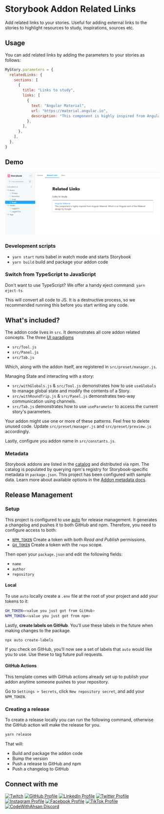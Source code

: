 # Storybook Addon Related Links
Add related links to your stories. Useful for adding external links to the stories to highlight resources to study, inspirations, sources etc.


## Usage
You can add related links by adding the parameters to your stories as follows:
```javascript
MyStory.parameters = {
  relatedLinks: {
    sections: [
      {
        title: "Links to study",
        links: [
          {
            text: "Angular Material",
            url: "https://material.angular.io",
            description: "This component is highly inspired from Angular Material. Which is an Angular port of the Material design by Google",
          },
        ],
      },
    ],
  },
}
```

## Demo
![Demo](./assets//demo.png)

### Development scripts

- `yarn start` runs babel in watch mode and starts Storybook
- `yarn build` build and package your addon code

### Switch from TypeScript to JavaScript

Don't want to use TypeScript? We offer a handy eject command: `yarn eject-ts`

This will convert all code to JS. It is a destructive process, so we recommended running this before you start writing any code.

## What's included?

The addon code lives in `src`. It demonstrates all core addon related concepts. The three [UI paradigms](https://storybook.js.org/docs/react/addons/addon-types#ui-based-addons)

- `src/Tool.js`
- `src/Panel.js`
- `src/Tab.js`

Which, along with the addon itself, are registered in `src/preset/manager.js`.

Managing State and interacting with a story:

- `src/withGlobals.js` & `src/Tool.js` demonstrates how to use `useGlobals` to manage global state and modify the contents of a Story.
- `src/withRoundTrip.js` & `src/Panel.js` demonstrates two-way communication using channels.
- `src/Tab.js` demonstrates how to use `useParameter` to access the current story's parameters.

Your addon might use one or more of these patterns. Feel free to delete unused code. Update `src/preset/manager.js` and `src/preset/preview.js` accordingly.

Lastly, configure you addon name in `src/constants.js`.

### Metadata

Storybook addons are listed in the [catalog](https://storybook.js.org/addons) and distributed via npm. The catalog is populated by querying npm's registry for Storybook-specific metadata in `package.json`. This project has been configured with sample data. Learn more about available options in the [Addon metadata docs](https://storybook.js.org/docs/react/addons/addon-catalog#addon-metadata).

## Release Management

### Setup

This project is configured to use [auto](https://github.com/intuit/auto) for release management. It generates a changelog and pushes it to both GitHub and npm. Therefore, you need to configure access to both:

- [`NPM_TOKEN`](https://docs.npmjs.com/creating-and-viewing-access-tokens#creating-access-tokens) Create a token with both _Read and Publish_ permissions.
- [`GH_TOKEN`](https://github.com/settings/tokens) Create a token with the `repo` scope.

Then open your `package.json` and edit the following fields:

- `name`
- `author`
- `repository`

#### Local

To use `auto` locally create a `.env` file at the root of your project and add your tokens to it:

```bash
GH_TOKEN=<value you just got from GitHub>
NPM_TOKEN=<value you just got from npm>
```

Lastly, **create labels on GitHub**. You’ll use these labels in the future when making changes to the package.

```bash
npx auto create-labels
```

If you check on GitHub, you’ll now see a set of labels that `auto` would like you to use. Use these to tag future pull requests.

#### GitHub Actions

This template comes with GitHub actions already set up to publish your addon anytime someone pushes to your repository.

Go to `Settings > Secrets`, click `New repository secret`, and add your `NPM_TOKEN`.

### Creating a release

To create a release locally you can run the following command, otherwise the GitHub action will make the release for you.

```sh
yarn release
```

That will:

- Build and package the addon code
- Bump the version
- Push a release to GitHub and npm
- Push a changelog to GitHub

## Connect with me

[![Twitch](https://img.shields.io/badge/Twitch-9146FF?style=for-the-badge&logo=twitch&logoColor=white)](https://twitch.tv/codewithahsan)
[![GitHub Profile](https://img.shields.io/badge/GitHub-100000?style=for-the-badge&logo=github&logoColor=white)](https://www.github.com/ahsanayaz)
[![LinkedIn Profile](https://img.shields.io/badge/LinkedIn-0077B5?style=for-the-badge&logo=linkedin&logoColor=white)](https://www.linkedin.com/in/ahsanayaz)
[![Twitter Profile](https://img.shields.io/badge/Twitter-1DA1F2?style=for-the-badge&logo=twitter&logoColor=white)](https://twitter.com/codewith_ahsan)
[![Instagram Profile](https://img.shields.io/badge/Instagram-E4405F?style=for-the-badge&logo=instagram&logoColor=white)](https://instagram.com/codewithahsan)
[![Facebook Profile](https://img.shields.io/badge/Facebook-1877F2?style=for-the-badge&logo=facebook&logoColor=white)](https://facebook.com/codewithahsan)
[![TikTok Profile](https://img.shields.io/badge/TikTok-000000?style=for-the-badge&logo=tiktok&logoColor=white)](https://www.tiktok.com/@codewithahsan)
[![CodeWithAhsan Discord](https://img.shields.io/discord/814191682282717194.svg?label=CodeWithAhsan&logo=Discord&colorB=7289da&style=for-the-badge)](https://discord.gg/rEBSSh926k)
